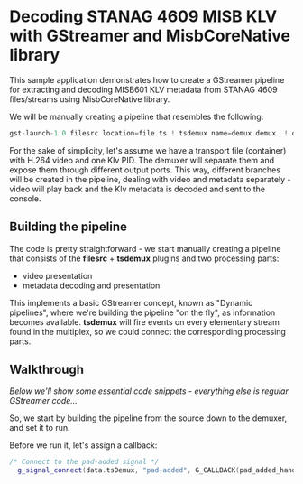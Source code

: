 # Decoding STANAG 4609 MISB KLV with GStreamer and MisbCoreNative library

This sample application demonstrates how to create a GStreamer pipeline for extracting and decoding MISB601 KLV metadata from STANAG 4609 files/streams using MisbCoreNative library.  

We will be manually creating a pipeline that resembles the following:

```cpp
gst-launch-1.0 filesrc location=file.ts ! tsdemux name=demux demux. ! queue ! h264parse ! 'video/x-h264, stream-format=byte-stream' ! avdec_h264 ! autovideosink demux. ! queue ! 'meta/x-klv' ! appsink
```

For the sake of simplicity, let's assume we have a transport file (container) with H.264 video and one Klv PID.
The demuxer will separate them and expose them through different output ports. This way, different branches will be created in the pipeline, dealing with video and metadata separately - video will play back and the Klv metadata is decoded and sent to the console.


## Building the pipeline

The code is pretty straightforward - we start manually creating a pipeline that consists of the **filesrc** + **tsdemux** plugins and two processing parts:

- video presentation
- metadata decoding and presentation  

This implements a basic GStreamer concept, known as "Dynamic pipelines", where we're building the pipeline "on the fly", as information becomes available.
**tsdemux** will fire events on every elementary stream found in the multiplex, so we could connect the corresponding processing parts.


## Walkthrough

*Below we'll show some essential code snippets - everything else is regular GStreamer code...*  

So, we start by building the pipeline from the source down to the demuxer, and set it to run. 

Before we run it, let's assign a callback:

```cpp
/* Connect to the pad-added signal */
  g_signal_connect(data.tsDemux, "pad-added", G_CALLBACK(pad_added_handler), &data);
```

